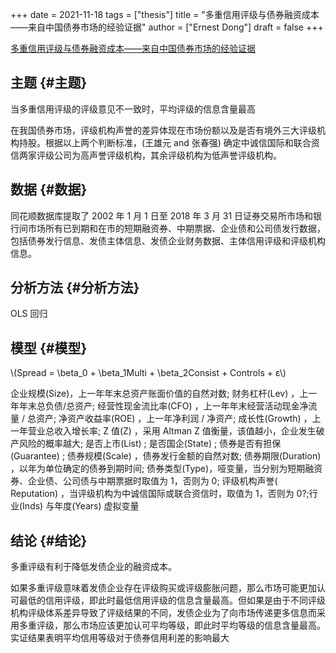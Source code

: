 +++
date = 2021-11-18
tags = ["thesis"]
title = "多重信用评级与债券融资成本——来自中国债券市场的经验证据"
author = ["Ernest Dong"]
draft = false
+++

[多重信用评级与债券融资成本——来自中国债券市场的经验证据](/ox-hugo/多重信用评级与债券融资成本——来自中国债券市场的经验证据_陈关亭.pdf)


## 主题 {#主题}

当多重信用评级的评级意见不一致时，平均评级的信息含量最高

在我国债券市场，评级机构声誉的差异体现在市场份额以及是否有境外三大评级机构持股。根据以上两个判断标准，(王雄元 and 张春强) 确定中诚信国际和联合资信两家评级公司为高声誉评级机构，其余评级机构为低声誉评级机构。


## 数据 {#数据}

同花顺数据库提取了 2002 年 1 月 1 日至 2018 年 3 月 31 日证券交易所市场和银行间市场所有已到期和在市的短期融资券、中期票据、企业债和公司债发行数据，包括债券发行信息、发债主体信息、发债企业财务数据、主体信用评级和评级机构信息。


## 分析方法 {#分析方法}

OLS 回归


## 模型 {#模型}

\\(Spread = \beta\_0 + \beta\_1Multi + \beta\_2Consist + Controls + ε\\)

企业规模(Size)，上一年年末总资产账面价值的自然对数; 财务杠杆(Lev) ，上一年年末总负债/总资产; 经营性现金流比率(CFO) ，上一年年末经营活动现金净流量 / 总资产; 净资产收益率(ROE) ，上一年净利润 / 净资产; 成长性(Growth) ，上一年营业总收入增长率; Z 值(Z) ，采用 Altman Z 值衡量，该值越小，企业发生破产风险的概率越大; 是否上市(List) ; 是否国企(State) ; 债券是否有担保(Guarantee) ; 债券规模(Scale) ，债券发行金额的自然对数; 债券期限(Duration) ，以年为单位确定的债券到期时间; 债券类型(Type)，哑变量，当分别为短期融资券、企业债、公司债与中期票据时取值为 1，否则为 0; 评级机构声誉( Reputation) ，当评级机构为中诚信国际或联合资信时，取值为 1，否则为 0?;行业(Inds) 与年度(Years) 虚拟变量


## 结论 {#结论}

多重评级有利于降低发债企业的融资成本。

如果多重评级意味着发债企业存在评级购买或评级膨胀问题，那么市场可能更加认可最低的信用评级，即此时最低信用评级的信息含量最高。但如果是由于不同评级机构评级体系差异导致了评级结果的不同，发债企业为了向市场传递更多信息而采用多重评级，那么市场应该更加认可平均等级，即此时平均等级的信息含量最高。实证结果表明平均信用等级对于债券信用利差的影响最大
